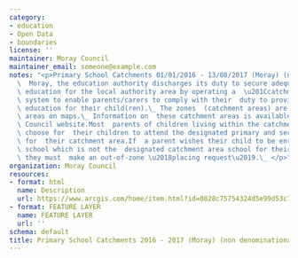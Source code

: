 ```yaml
---
category:
- education
- Open Data
- boundaries
license: ''
maintainer: Moray Council
maintainer_email: someone@example.com
notes: "<p>Primary School Catchments 01/01/2016 - 13/08/2017 (Moray) (non denominational)In\
  \  Moray, the education authority discharges its duty to secure adequate  and efficient\
  \ education for the local authority area by operating a  \u201Ccatchment area\u201D\
  \ system to enable parents/carers to comply with their  duty to provide efficient\
  \ education for their child(ren).\_ The zones  (catchment areas) are shown as delineated\
  \ areas on maps.\_ Information on  these catchment areas is available at the Moray\
  \ Council website.Most  parents of children living within the catchment area will\
  \ choose for  their children to attend the designated primary and secondary school\
  \ for  their catchment area.If  a parent wishes their child to be enrolled at a\
  \ school which is not the  designated catchment area school for their postal address,\
  \ they must  make an out-of-zone \u2018placing request\u2019.\_ </p>"
organization: Moray Council
resources:
- format: html
  name: Description
  url: https://www.arcgis.com/home/item.html?id=0828c75754324d5e99d53c779eddd30d
- format: FEATURE LAYER
  name: FEATURE LAYER
  url: ''
schema: default
title: Primary School Catchments 2016 - 2017 (Moray) (non denominational)
---
```

